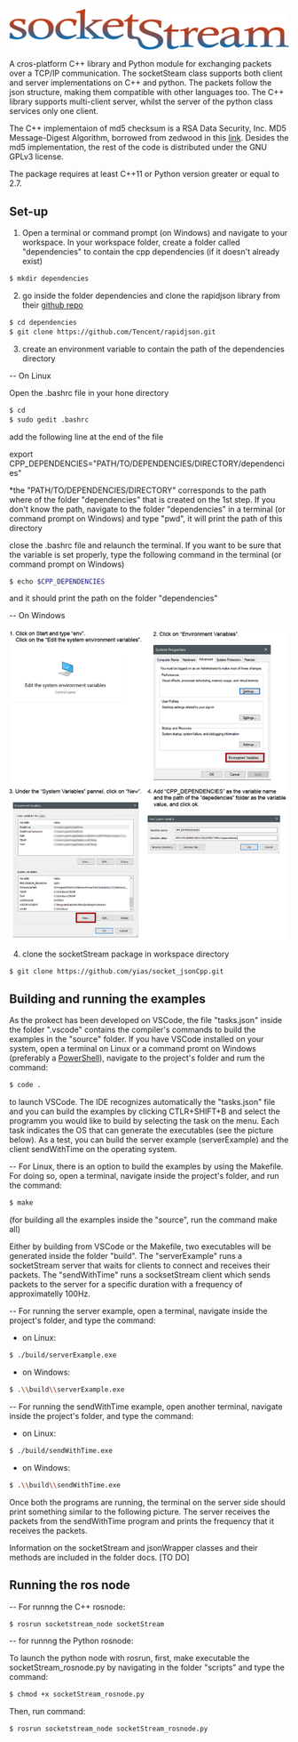 ![](docs/pics/socketStream_logo.png)

A cros-platform C++ library and Python module for exchanging packets over a TCP/IP communication. The socketSteam class supports both client and server implementations on C++ and python. The packets follow the json structure, making them compatible with other languages too. The C++ library supports multi-client server, whilst the server of the python class services only one client. 

The C++ implementaion of md5 checksum is a RSA Data Security, Inc. MD5 Message-Digest Algorithm, borrowed from zedwood in this [link](http://www.zedwood.com/article/cpp-md5-function). Desides the md5 implementation, the rest of the code is distributed under the GNU GPLv3 license.

The package requires at least C++11 or Python version greater or equal to 2.7.

## Set-up
1) Open a terminal or command prompt (on Windows) and navigate to your workspace. In your workspace folder, create a folder called "dependencies" to contain the cpp dependencies (if it doesn't already exist)

```bash
$ mkdir dependencies
```

2) go inside the folder dependencies and clone the rapidjson library from their [github repo](https://github.com/Tencent/rapidjson/)

```bash
$ cd dependencies
$ git clone https://github.com/Tencent/rapidjson.git
```

3) create an environment variable to contain the path of the dependencies directory

-- On Linux

Open the .bashrc file in your hone directory

```bash
$ cd
$ sudo gedit .bashrc
```

add the following line at the end of the file

export CPP_DEPENDENCIES="PATH/TO/DEPENDENCIES/DIRECTORY/dependencies"

*the "PATH/TO/DEPENDENCIES/DIRECTORY" corresponds to the path where of the folder "dependencies" that is created on the 1st step. If you don't know the path, navigate to the folder "dependencies" in a terminal (or command prompt on Windows) and type "pwd", it will print the path of this directory 

close the .bashrc file and relaunch the terminal. If you want to be sure that the variable is set properly, type the following command in the terminal (or command prompt on Windows)

```bash
$ echo $CPP_DEPENDENCIES
```

and it should print the path on the folder "dependencies"

-- On Windows

![](docs/pics/windows_env_variables_directions.png)

4) clone the socketStream package in workspace directory

```bash
$ git clone https://github.com/yias/socket_jsonCpp.git
```

## Building and running the examples
As the prokect has been developed on VSCode, the file "tasks.json" inside the folder ".vscode" contains the compiler's commands to build the examples in the "source" folder. If you have VSCode installed on your system, open a terminal on Linux or a command promt on Windows (preferably a [PowerShell](https://github.com/PowerShell/PowerShell)), navigate to the project's folder and rum the command:

```bash
$ code .
```

to launch VSCode. The IDE recognizes automatically the "tasks.json" file and you can build the examples by clicking CTLR+SHIFT+B and select the programm you would like to build by selecting the task on the menu. Each task indicates the OS that can generate the executables (see the picture below). As a test, you can build the server example (serverExample) and the client sendWithTime on the operating system.

-- For Linux, there is an option to build the examples by using the Makefile. For doing so, open a terminal, navigate inside the project's folder, and run the command:

```bash
$ make
```

(for building all the examples inside the "source", run the command make all)

Either by building from VSCode or the Makefile, two executables will be generated inside the folder "build". The "serverExample" runs a socketStream server that waits for clients to connect and receives their packets. The "sendWithTime" runs a socksetStream client which sends packets to the server for a specific duration with a frequency of approximatelly 100Hz.


-- For running the server example, open a terminal, navigate inside the project's folder, and type the command:

- on Linux:

```bash
$ ./build/serverExample.exe
```

- on Windows:

```bash
$ .\\build\\serverExample.exe
```

-- For running the sendWithTime example, open another terminal, navigate inside the project's folder, and type the command:

- on Linux:

```bash
$ ./build/sendWithTime.exe 
```

- on Windows:

```bash
$ .\\build\\sendWithTime.exe 
```

Once both the programs are running, the terminal on the server side should print something similar to the following picture. The server receives the packets from the sendWithTime program and prints the frequency that it receives the packets.


Information on the socketStream and jsonWrapper classes and their methods are included in the folder docs. [TO DO]

## Running the ros node
-- For runnng the C++ rosnode:

```bash
$ rosrun socketstream_node socketStream
```

-- for runnng the Python rosnode:

To launch the python node with rosrun, first, make executable the socketStream_rosnode.py by navigating in the folder "scripts" and type the command:

```bash
$ chmod +x socketStream_rosnode.py
```

Then, run command:

```bash
$ rosrun socketstream_node socketStream_rosnode.py
```

